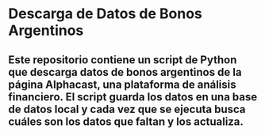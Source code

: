 # Descarga de Datos de Bonos Argentinos

 ## Este repositorio contiene un script de Python que descarga datos de bonos argentinos de la página Alphacast, una plataforma de análisis financiero. El script guarda los datos en una base de datos local y cada vez que se ejecuta busca cuáles son los datos que faltan y los actualiza.
